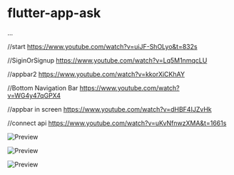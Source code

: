 # flutter-app-ask
...

//start
https://www.youtube.com/watch?v=uiJF-ShOLyo&t=832s

//SiginOrSignup
https://www.youtube.com/watch?v=Lq5M1nmqcLU

//appbar2
https://www.youtube.com/watch?v=kkorXiCKhAY

//Bottom Navigation Bar 
https://www.youtube.com/watch?v=WG4y47qGPX4

//appbar in screen
https://www.youtube.com/watch?v=dHBF4IJZvHk

//connect api
https://www.youtube.com/watch?v=uKvNfnwzXMA&t=1661s

![Preview](https://github.com/SinsamutQ/flutter-app-ask/blob/main/previews/image/1-hello.png)

![Preview](https://github.com/SinsamutQ/flutter-app-ask/blob/main/previews/image/2-signin.png)

![Preview](https://github.com/SinsamutQ/flutter-app-ask/blob/main/previews/image/3-main.png)
